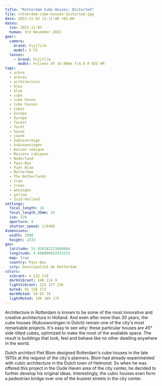 ```yaml
---
title: "Rotterdam Cube Houses: Distorted"
file: rotterdam-cube-houses-distorted.jpg
date: 2021-11-03 12:11:00 +01:00
dates:
  iso: 2021-11-03
  human: 3rd November 2021
gear:
  camera:
    brand: Fujifilm
    model: X-T3
  lenses:
    - brand: Fujifilm
      model: Fujinon XF 16-80mm f/4.0 R OIS WR
tags:
  - arbre
  - arbres
  - architecture
  - bleu
  - blue
  - cube
  - cube house
  - cube houses
  - cubes
  - Europa
  - Europe
  - forest
  - forêt
  - house
  - jaune
  - kubusvormige
  - kubuswoningen
  - maison cubique
  - Maisons cubiques
  - Nederland
  - Pays-Bas
  - Piet Blom
  - Rotterdam
  - The Netherlands
  - tree
  - trees
  - woningen
  - yellow
  - Zuid-Holland
settings:
  focal_length: 16
  focal_length_35mm: 24
  iso: 320
  aperture: 4
  shutter_speed: 1/6400
dimensions:
  width: 3500
  height: 2333
geo:
  latitude: 51.920182221666664
  longitude: 4.490890833333333
  map: true
  country: Pays-Bas
  city: municipalité de Rotterdam
colors:
  vibrant: 4 132 219
  darkVibrant: 140 114 9
  lightVibrant: 123 177 236
  muted: 92 116 172
  darkMuted: 50 65 79
  lightMuted: 190 189 175
---
```


Architecture in Rotterdam is known to be some of the most innovative and creative architecture in Holland. And even after more than 30 years, the cube houses (Kubuswoningen in Dutch) remain one of the city's most remarkable projects. It's easy to see why: these particular houses are 45° side-tilted cubes, optimized to make the most of the available space. The result is buildings that look, feel and behave like no other dwelling anywhere in the world.

Dutch architect Piet Blom designed Rotterdam's cube houses in the late 1970s at the request of the city's planners. Blom had already experimented with cubic architecture in the Dutch town of Helmond. So when he was offered this project in the Oude Haven area of the city center, he decided to further develop his original ideas. Interestingly, the cubic houses even form a pedestrian bridge over one of the busiest streets in the city center.
